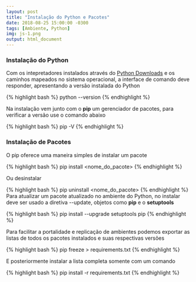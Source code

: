 ```yaml
---
layout: post
title: "Instalação do Python e Pacotes"
date: 2018-08-25 15:00:00 -0300
tags: [Ambiente, Python]
img: js-1.png
output: html_document
---
```



### Instalação do Python

Com os intepretadores instalados através do [Python Downloads](https://www.python.org/downloads/) e os caminhos mapeados no sistema operacional, a interface de comando deve responder, apresentando a versão instalada do Python


{% highlight bash %}
python --version
{% endhighlight %}

Na instalação vem junto com o **pip** um gerenciador de pacotes, para verificar a versão use o comando abaixo


{% highlight bash %}
pip -V
{% endhighlight %}

### Instalação de Pacotes 

O pip oferece uma maneira simples de instalar um pacote


{% highlight bash %}
pip install <nome_do_pacote>
{% endhighlight %}

Ou desinstalar 


{% highlight bash %}
pip uninstall <nome_do_pacote>
{% endhighlight %}
Para atualizar um pacote atualizado no ambiente do Python, no instalar deve ser usado a diretiva --update, objetos como **pip** e o **setuptools**


{% highlight bash %}
pip install --upgrade setuptools pip
{% endhighlight %}

Para facilitar a portalidade e replicação de ambientes podemos exportar as listas de todos os pacotes instalados e suas respectivas versões


{% highlight bash %}
pip freeze > requirements.txt
{% endhighlight %}

E posteriormente instalar a lista completa somente com um comando


{% highlight bash %}
pip install -r requirements.txt
{% endhighlight %}
